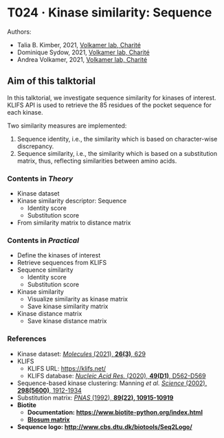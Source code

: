 # T024 · Kinase similarity: Sequence

Authors:

- Talia B. Kimber, 2021, [Volkamer lab, Charité](https://volkamerlab.org/)
- Dominique Sydow, 2021, [Volkamer lab, Charité](https://volkamerlab.org/)
- Andrea Volkamer, 2021, [Volkamer lab, Charité](https://volkamerlab.org/)


## Aim of this talktorial

In this talktorial, we investigate sequence similarity for kinases of interest. KLIFS API is used to retrieve the $85$ residues of the pocket sequence for each kinase. 

Two similarity measures are implemented:

   1. Sequence identity, i.e., the similarity which is based on character-wise discrepancy.
   2. Sequence similarity, i.e., the similarity which is based on a substitution matrix, thus, reflecting similarities between amino acids.


### Contents in *Theory*

* Kinase dataset
* Kinase similarity descriptor: Sequence
    * Identity score
    * Substitution score
* From similarity matrix to distance matrix


### Contents in *Practical*

* Define the kinases of interest
* Retrieve sequences from KLIFS
* Sequence similarity
    * Identity score
    * Substitution score
* Kinase similarity
  * Visualize similarity as kinase matrix
  * Save kinase similarity matrix
* Kinase distance matrix
  * Save kinase distance matrix


### References

* Kinase dataset: [<i>Molecules</i> (2021), <b>26(3)</b>, 629](https://www.mdpi.com/1420-3049/26/3/629) 
* KLIFS
  * KLIFS URL: https://klifs.net/
  * KLIFS database: [<i>Nucleic Acid Res.</i> (2020), <b>49(D1)</b>, D562-D569](https://doi.org/10.1093/nar/gkaa895)
* Sequence-based kinase clustering: Manning _et al._ [<i>Science</i> (2002), <b>298(5600)</b>, 1912-1934](https://doi.org/10.1126/science.1075762)
* Substitution matrix: [<i>PNAS</i> (1992), <b>89(22)<b>, 10915-10919](https://doi.org/10.1073/pnas.89.22.10915)
* Biotite
    * Documentation: https://www.biotite-python.org/index.html
    * [Blosum matrix](https://www.biotite-python.org/examples/gallery/sequence/blosum_dendrogram.html?highlight=blosum)
* Sequence logo: http://www.cbs.dtu.dk/biotools/Seq2Logo/    
